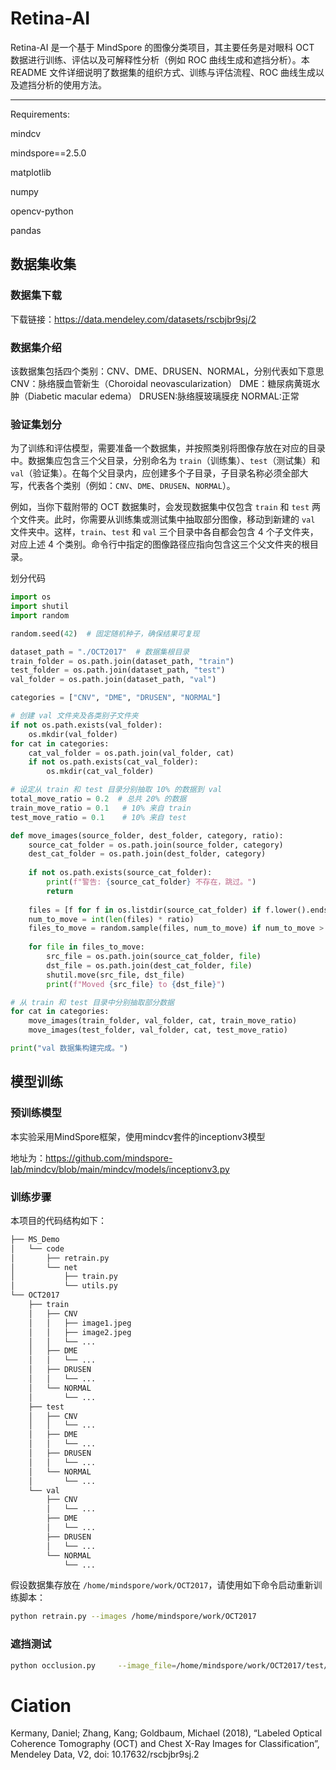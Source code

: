 # Retina-AI

Retina-AI 是一个基于 MindSpore 的图像分类项目，其主要任务是对眼科 OCT 数据进行训练、评估以及可解释性分析（例如 ROC 曲线生成和遮挡分析）。本 README 文件详细说明了数据集的组织方式、训练与评估流程、ROC 曲线生成以及遮挡分析的使用方法。

---

Requirements:

mindcv

mindspore==2.5.0

matplotlib

numpy

opencv-python

pandas

## 数据集收集

### 数据集下载

下载链接：https://data.mendeley.com/datasets/rscbjbr9sj/2

### 数据集介绍
该数据集包括四个类别：CNV、DME、DRUSEN、NORMAL，分别代表如下意思
CNV：脉络膜血管新生（Choroidal neovascularization）
DME：糖尿病黄斑水肿（Diabetic macular edema）
DRUSEN:脉络膜玻璃膜疣
NORMAL:正常

### 验证集划分

为了训练和评估模型，需要准备一个数据集，并按照类别将图像存放在对应的目录中。数据集应包含三个父目录，分别命名为 `train`（训练集）、`test`（测试集）和 `val`（验证集）。在每个父目录内，应创建多个子目录，子目录名称必须全部大写，代表各个类别（例如：`CNV`、`DME`、`DRUSEN`、`NORMAL`）。

例如，当你下载附带的 OCT 数据集时，会发现数据集中仅包含 `train` 和 `test` 两个文件夹。此时，你需要从训练集或测试集中抽取部分图像，移动到新建的 `val` 文件夹中。这样，`train`、`test` 和 `val` 三个目录中各自都会包含 4 个子文件夹，对应上述 4 个类别。命令行中指定的图像路径应指向包含这三个父文件夹的根目录。

划分代码

```python
import os
import shutil
import random

random.seed(42)  # 固定随机种子，确保结果可复现

dataset_path = "./OCT2017"  # 数据集根目录
train_folder = os.path.join(dataset_path, "train")
test_folder = os.path.join(dataset_path, "test")
val_folder = os.path.join(dataset_path, "val")

categories = ["CNV", "DME", "DRUSEN", "NORMAL"]

# 创建 val 文件夹及各类别子文件夹
if not os.path.exists(val_folder):
    os.mkdir(val_folder)
for cat in categories:
    cat_val_folder = os.path.join(val_folder, cat)
    if not os.path.exists(cat_val_folder):
        os.mkdir(cat_val_folder)

# 设定从 train 和 test 目录分别抽取 10% 的数据到 val
total_move_ratio = 0.2  # 总共 20% 的数据
train_move_ratio = 0.1   # 10% 来自 train
test_move_ratio = 0.1    # 10% 来自 test

def move_images(source_folder, dest_folder, category, ratio):
    source_cat_folder = os.path.join(source_folder, category)
    dest_cat_folder = os.path.join(dest_folder, category)
    
    if not os.path.exists(source_cat_folder):
        print(f"警告: {source_cat_folder} 不存在，跳过。")
        return
    
    files = [f for f in os.listdir(source_cat_folder) if f.lower().endswith(('.jpeg', '.jpg'))]
    num_to_move = int(len(files) * ratio)
    files_to_move = random.sample(files, num_to_move) if num_to_move > 0 else []
    
    for file in files_to_move:
        src_file = os.path.join(source_cat_folder, file)
        dst_file = os.path.join(dest_cat_folder, file)
        shutil.move(src_file, dst_file)
        print(f"Moved {src_file} to {dst_file}")

# 从 train 和 test 目录中分别抽取部分数据
for cat in categories:
    move_images(train_folder, val_folder, cat, train_move_ratio)
    move_images(test_folder, val_folder, cat, test_move_ratio)

print("val 数据集构建完成。")

```


## 模型训练

### 预训练模型

本实验采用MindSpore框架，使用mindcv套件的inceptionv3模型

地址为：https://github.com/mindspore-lab/mindcv/blob/main/mindcv/models/inceptionv3.py

### 训练步骤

本项目的代码结构如下：

```bash
├── MS_Demo
│   └── code
│       ├── retrain.py
│       └── net
│           ├── train.py
│           └── utils.py
└── OCT2017
    ├── train
    │   ├── CNV
    │   │   ├── image1.jpeg
    │   │   ├── image2.jpeg
    │   │   └── ...
    │   ├── DME
    │   │   └── ...
    │   ├── DRUSEN
    │   │   └── ...
    │   └── NORMAL
    │       └── ...
    ├── test
    │   ├── CNV
    │   │   └── ...
    │   ├── DME
    │   │   └── ...
    │   ├── DRUSEN
    │   │   └── ...
    │   └── NORMAL
    │       └── ...
    └── val
        ├── CNV
        │   └── ...
        ├── DME
        │   └── ...
        ├── DRUSEN
        │   └── ...
        └── NORMAL
            └── ...
```

假设数据集存放在 `/home/mindspore/work/OCT2017`，请使用如下命令启动重新训练脚本：

```bash
python retrain.py --images /home/mindspore/work/OCT2017
```
### 遮挡测试

```bash
python occlusion.py     --image_file=/home/mindspore/work/OCT2017/test/DME/DME-1081406-1.jpeg     --ckpt=/home/mindspore/work/MS_Demo/retrained_model.ckpt     --labels=/home/mindspore/work/MS_Demo/output_labels.txt     --roi_size=32     --stride=32

```

# Ciation

Kermany, Daniel; Zhang, Kang; Goldbaum, Michael (2018), “Labeled Optical Coherence Tomography (OCT) and Chest X-Ray Images for Classification”, Mendeley Data, V2, doi: 10.17632/rscbjbr9sj.2
